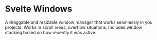 # Svelte Windows
A draggable and resizable window manager that works seamlessly in you projects. Works in scroll areas, overflow situations. Includes window stacking based on how recently it was active.